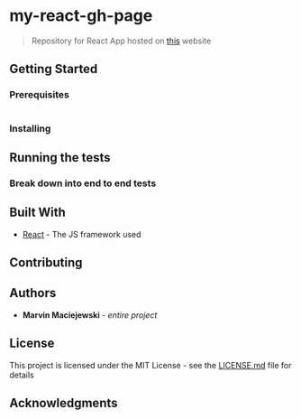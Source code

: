 # my-react-gh-page

> Repository for React App hosted on [this](https://mpmamaci.github.io/my-react-gh-page) website

## Getting Started

### Prerequisites

```

```

### Installing

## Running the tests

### Break down into end to end tests

## Built With

* [React](https://reactjs.org/) - The JS framework used

## Contributing

## Authors

* **Marvin Maciejewski** - *entire project*

## License

This project is licensed under the MIT License - see the [LICENSE.md](LICENSE.md) file for details

## Acknowledgments

